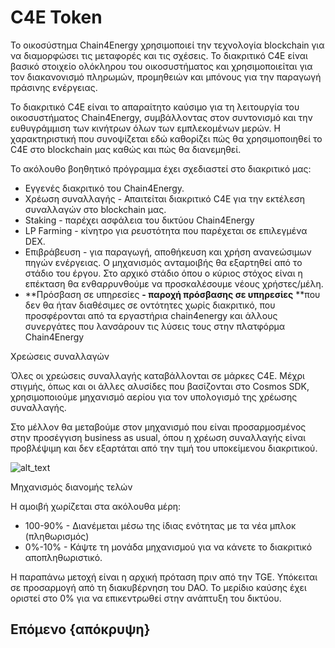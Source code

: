 <!--
     παραγγελία: 6
-->

# C4E Token

Το οικοσύστημα Chain4Energy χρησιμοποιεί την τεχνολογία blockchain για να διαμορφώσει τις μεταφορές και τις σχέσεις. Το διακριτικό C4E είναι βασικό στοιχείο ολόκληρου του οικοσυστήματος και χρησιμοποιείται για τον διακανονισμό πληρωμών, προμηθειών και μπόνους για την παραγωγή πράσινης ενέργειας.

Το διακριτικό C4E είναι το απαραίτητο καύσιμο για τη λειτουργία του οικοσυστήματος Chain4Energy, συμβάλλοντας στον συντονισμό και την ευθυγράμμιση των κινήτρων όλων των εμπλεκομένων μερών. Η χαρακτηριστική που συνοψίζεται εδώ καθορίζει πώς θα χρησιμοποιηθεί το C4E στο blockchain μας καθώς και πώς θα διανεμηθεί.

Το ακόλουθο βοηθητικό πρόγραμμα έχει σχεδιαστεί στο διακριτικό μας:



* Εγγενές διακριτικό του Chain4Energy.
* Χρέωση συναλλαγής - Απαιτείται διακριτικό C4E για την εκτέλεση συναλλαγών στο blockchain μας.
* Staking - παρέχει ασφάλεια του δικτύου Chain4Energy
* LP Farming - κίνητρο για ρευστότητα που παρέχεται σε επιλεγμένα DEX.
* Επιβράβευση - για παραγωγή, αποθήκευση και χρήση ανανεώσιμων πηγών ενέργειας. Ο μηχανισμός ανταμοιβής θα εξαρτηθεί από το στάδιο του έργου. Στο αρχικό στάδιο όπου ο κύριος στόχος είναι η επέκταση θα ενθαρρυνθούμε να προσκαλέσουμε νέους χρήστες/μέλη.
* **Πρόσβαση σε υπηρεσίες **- παροχή πρόσβασης σε υπηρεσίες** **που δεν θα ήταν διαθέσιμες σε οντότητες χωρίς διακριτικό, που προσφέρονται από τα εργαστήρια chain4energy και άλλους συνεργάτες που λανσάρουν τις λύσεις τους στην πλατφόρμα Chain4Energy

Χρεώσεις συναλλαγών</p>


Όλες οι χρεώσεις συναλλαγής καταβάλλονται σε μάρκες C4E. Μέχρι στιγμής, όπως και οι άλλες αλυσίδες που βασίζονται στο Cosmos SDK, χρησιμοποιούμε μηχανισμό αερίου για τον υπολογισμό της χρέωσης συναλλαγής.

Στο μέλλον θα μεταβούμε στον μηχανισμό που είναι προσαρμοσμένος στην προσέγγιση business as usual, όπου η χρέωση συναλλαγής είναι προβλέψιμη και δεν εξαρτάται από την τιμή του υποκείμενου διακριτικού.


![alt_text](./images/tokenSchema.png "image_tooltip")



Μηχανισμός διανομής τελών</p>


Η αμοιβή χωρίζεται στα ακόλουθα μέρη:



* 100-90% - Διανέμεται μέσω της ίδιας ενότητας με τα νέα μπλοκ (πληθωρισμός)
* 0%-10% - Κάψτε τη μονάδα μηχανισμού για να κάνετε το διακριτικό αποπληθωριστικό.

Η παραπάνω μετοχή είναι η αρχική πρόταση πριν από την TGE. Υπόκειται σε προσαρμογή από τη διακυβέρνηση του DAO. Το μερίδιο καύσης έχει οριστεί στο 0% για να επικεντρωθεί στην ανάπτυξη του δικτύου.

## Επόμενο {απόκρυψη}
